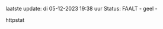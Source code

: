 laatste update: 
di 05-12-2023 19:38   uur 
Status: FAALT - geel - 
<div class="service Y">httpstat</div>